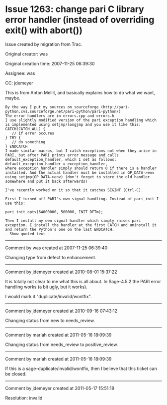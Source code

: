 # Issue 1263: change pari C library error handler (instead of overriding exit() with abort())

Issue created by migration from Trac.

Original creator: was

Original creation time: 2007-11-25 06:39:30

Assignee: was

CC:  jdemeyer

This is from Anton Mellit, and basically explains how to do what we
want, maybe. 


```
By the way I put my sources on sourceforge (http://pari-
python.cvs.sourceforge.net/pari-python/pari-python/)
The error handlers are in errors.cpp and errors.h
I use slightly modified version of the pari exception handling which
is implemented using setjmp/longjmp and you use it like this:
CATCH(CATCH_ALL) {
   // if error occures
} TRY {
   // do something
} ENDCATCH
I made similar macros, but I catch exceptions not when they arise in
PARI, but after PARI prints error message and calls
default_exception_handler, which I set as follows:
default_exception_handler = exception_handler,
where exception_handler simply should return 0 if there is a handler
installed. And the actual handler must be installed in GP_DATA->env
using setjmp(GP_DATA->env) (don't forget to store the old handler
somewhere and put it back afterwards)

I've recently worked on it so that it catches SIGINT (Ctrl-C).

First I turned off PARI's own signal handling. Instead of pari_init I
use this:

pari_init_opts(64000000, 500000, INIT_DFTm);

Then I install my own signal handler which simply raises pari
exception. I install the handler at the first CATCH and uninstall it
and return the Python's one on the last ENDCATCH.
- Show quoted text -
```



---

Comment by was created at 2007-11-25 06:39:40

Changing type from defect to enhancement.


---

Comment by jdemeyer created at 2010-08-01 15:37:22

It is totally not clear to me what this is all about.  In Sage-4.5.2 the PARI error handling works (a bit ugly, but it works).

I would mark it "duplicate/invalid/wontfix".


---

Comment by jdemeyer created at 2010-09-16 07:43:12

Changing status from new to needs_review.


---

Comment by mariah created at 2011-05-16 18:09:39

Changing status from needs_review to positive_review.


---

Comment by mariah created at 2011-05-16 18:09:39

If this is a sage-duplicate/invalid/wontfix, then I believe that this ticket can be closed.


---

Comment by jdemeyer created at 2011-05-17 15:51:18

Resolution: invalid
